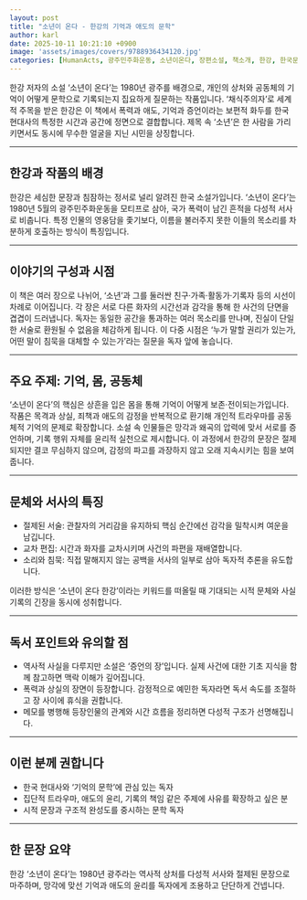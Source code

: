 ```yaml
---
layout: post
title: "소년이 온다 - 한강의 기억과 애도의 문학"
author: karl
date: 2025-10-11 10:21:10 +0900
image: 'assets/images/covers/9788936434120.jpg'
categories: [HumanActs, 광주민주화운동, 소년이온다, 장편소설, 책소개, 한강, 한국문학, 현대문학]
---
```


한강 저자의 소설 ‘소년이 온다’는 1980년 광주를 배경으로, 개인의 상처와 공동체의 기억이 어떻게 문학으로 기록되는지 집요하게 질문하는 작품입니다. ‘채식주의자’로 세계적 주목을 받은 한강은 이 책에서 폭력과 애도, 기억과 증언이라는 보편적 화두를 한국 현대사의 특정한 시간과 공간에 정면으로 결합합니다. 제목 속 ‘소년’은 한 사람을 가리키면서도 동시에 무수한 얼굴을 지닌 시민을 상징합니다.

---

## 한강과 작품의 배경

한강은 세심한 문장과 침잠하는 정서로 널리 알려진 한국 소설가입니다. ‘소년이 온다’는 1980년 5월의 광주민주화운동을 모티프로 삼아, 국가 폭력이 남긴 흔적을 다성적 서사로 비춥니다. 특정 인물의 영웅담을 좇기보다, 이름을 불러주지 못한 이들의 목소리를 차분하게 호출하는 방식이 특징입니다.

---

## 이야기의 구성과 시점

이 책은 여러 장으로 나뉘어, ‘소년’과 그를 둘러싼 친구·가족·활동가·기록자 등의 시선이 차례로 이어집니다. 각 장은 서로 다른 화자의 시간선과 감각을 통해 한 사건의 단면을 겹겹이 드러냅니다. 독자는 동일한 공간을 통과하는 여러 목소리를 만나며, 진실이 단일한 서술로 환원될 수 없음을 체감하게 됩니다. 이 다중 시점은 ‘누가 말할 권리가 있는가, 어떤 말이 침묵을 대체할 수 있는가’라는 질문을 독자 앞에 놓습니다.

---

## 주요 주제: 기억, 몸, 공동체

‘소년이 온다’의 핵심은 상흔을 입은 몸을 통해 기억이 어떻게 보존·전이되는가입니다. 작품은 목격과 상실, 죄책과 애도의 감정을 반복적으로 환기해 개인적 트라우마를 공동체적 기억의 문제로 확장합니다. 소설 속 인물들은 망각과 왜곡의 압력에 맞서 서로를 증언하며, 기록 행위 자체를 윤리적 실천으로 제시합니다. 이 과정에서 한강의 문장은 절제되지만 결코 무심하지 않으며, 감정의 파고를 과장하지 않고 오래 지속시키는 힘을 보여줍니다.

---

## 문체와 서사의 특징

- 절제된 서술: 관찰자의 거리감을 유지하되 핵심 순간에선 감각을 밀착시켜 여운을 남깁니다.
- 교차 편집: 시간과 화자를 교차시키며 사건의 파편을 재배열합니다.
- 소리와 침묵: 직접 말해지지 않는 공백을 서사의 일부로 삼아 독자적 추론을 유도합니다.

이러한 방식은 ‘소년이 온다 한강’이라는 키워드를 떠올릴 때 기대되는 시적 문체와 사실 기록의 긴장을 동시에 성취합니다.

---

## 독서 포인트와 유의할 점

- 역사적 사실을 다루지만 소설은 ‘증언의 장’입니다. 실제 사건에 대한 기초 지식을 함께 참고하면 맥락 이해가 깊어집니다.
- 폭력과 상실의 장면이 등장합니다. 감정적으로 예민한 독자라면 독서 속도를 조절하고 장 사이에 휴식을 권합니다.
- 메모를 병행해 등장인물의 관계와 시간 흐름을 정리하면 다성적 구조가 선명해집니다.

---

## 이런 분께 권합니다

- 한국 현대사와 ‘기억의 문학’에 관심 있는 독자
- 집단적 트라우마, 애도의 윤리, 기록의 책임 같은 주제에 사유를 확장하고 싶은 분
- 시적 문장과 구조적 완성도를 중시하는 문학 독자

---

## 한 문장 요약

한강 ‘소년이 온다’는 1980년 광주라는 역사적 상처를 다성적 서사와 절제된 문장으로 마주하며, 망각에 맞선 기억과 애도의 윤리를 독자에게 조용하고 단단하게 건넵니다.